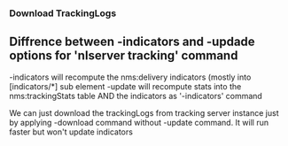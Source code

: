 ### Download TrackingLogs
## Diffrence between -indicators and -updade options for 'nlserver tracking' command

-indicators will recompute the nms:delivery indicators (mostly into [indicators/*] sub element
-update will recompute stats into the nms:trackingStats table AND the indicators as '-indicators' command

We can just download the trackingLogs from tracking server instance just by applying -download command without -update command. It will run faster but won't update indicators

